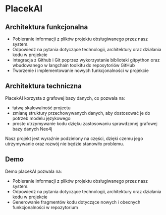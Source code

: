 # PlacekAI

## Architektura funkcjonalna

- Pobieranie informacji z plików projektu obsługiwanego przez nasz system.
- Odpowiedź na pytania dotyczące technologii, architektury oraz działania kodu w projekcie
- Integracja z Github i Git poprzez wykorzystanie biblioteki gitpython oraz wbudowanego w langchain toolkitu do reposytoriów GitHub
- Tworzenie i implementowanie nowych funkcjonalności w projekcie

## Architektura techniczna

PlacekAI korzysta z grafowej bazy danych, co pozwala na:

- łatwą skalowalność projectu
- zmianę struktury przechowywanych danych, aby dostosować je do potrzeb modelu językowego
- proste utrzymywanie kodu dzięku zastosowaniu sprawdzonej grafowej bazy danych Neo4j

Nasz projekt jest wyraźnie podzielony na części, dzięki czemu jego utrzymywanie oraz rozwój nie będzie stanowiło problemu.

## Demo

Demo placekAI pozwala na:

- Pobieranie informacji z plików projektu obsługiwanego przez nasz system.
- Odpowiedź na pytania dotyczące technologii, architektury oraz działania kodu w projekcie
- Generowanie fragmentów kodu dotyczące nowych i obecnych funkcjonalności w repozytorium
